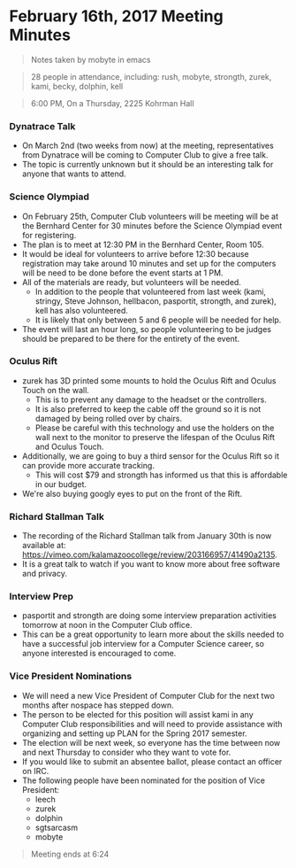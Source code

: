 # February 16th, 2017 Meeting Minutes
> Notes taken by mobyte in emacs

> 28 people in attendance, including: rush, mobyte, strongth, zurek, kami, becky, dolphin, kell

> 6:00 PM, On a Thursday, 2225 Kohrman Hall

### Dynatrace Talk
- On March 2nd (two weeks from now) at the meeting, representatives from Dynatrace will be coming to Computer Club to give a free talk.
- The topic is currently unknown but it should be an interesting talk for anyone that wants to attend.

### Science Olympiad
- On February 25th, Computer Club volunteers will be meeting will be at the Bernhard Center for 30 minutes before the Science Olympiad event for registering.
- The plan is to meet at 12:30 PM in the Bernhard Center, Room 105.
- It would be ideal for volunteers to arrive before 12:30 because registration may take around 10 minutes and set up for the computers will be need to be done before the event starts at 1 PM.
- All of the materials are ready, but volunteers will be needed.
  - In addition to the people that volunteered from last week (kami, stringy, Steve Johnson, hellbacon, pasportit, strongth, and zurek), kell has also volunteered.
  - It is likely that only between 5 and 6 people will be needed for help.
- The event will last an hour long, so people volunteering to be judges should be prepared to be there for the entirety of the event.

### Oculus Rift
- zurek has 3D printed some mounts to hold the Oculus Rift and Oculus Touch on the wall.
  - This is to prevent any damage to the headset or the controllers.
  - It is also preferred to keep the cable off the ground so it is not damaged by being rolled over by chairs.
  - Please be careful with this technology and use the holders on the wall next to the monitor to preserve the lifespan of the Oculus Rift and Oculus Touch.
- Additionally, we are going to buy a third sensor for the Oculus Rift so it can provide more accurate tracking.
  - This will cost $79 and strongth has informed us that this is affordable in our budget.
- We're also buying googly eyes to put on the front of the Rift.

### Richard Stallman Talk
- The recording of the Richard Stallman talk from January 30th is now available at: https://vimeo.com/kalamazoocollege/review/203166957/41490a2135.
- It is a great talk to watch if you want to know more about free software and privacy.

### Interview Prep
- pasportit and strongth are doing some interview preparation activities tomorrow at noon in the Computer Club office.
- This can be a great opportunity to learn more about the skills needed to have a successful job interview for a Computer Science career, so anyone interested is encouraged to come.

### Vice President Nominations
- We will need a new Vice President of Computer Club for the next two months after nospace has stepped down.
- The person to be elected for this position will assist kami in any Computer Club responsibilities and will need to provide assistance with organizing and setting up PLAN for the Spring 2017 semester.
- The election will be next week, so everyone has the time between now and next Thursday to consider who they want to vote for.
- If you would like to submit an absentee ballot, please contact an officer on IRC.
- The following people have been nominated for the position of Vice President:
  - leech
  - zurek
  - dolphin
  - sgtsarcasm
  - mobyte

> Meeting ends at 6:24

